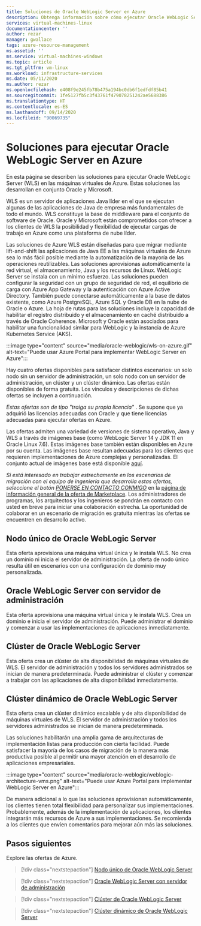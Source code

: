 ```yaml
---
title: Soluciones de Oracle WebLogic Server en Azure
description: Obtenga información sobre cómo ejecutar Oracle WebLogic Server en Microsoft Azure.
services: virtual-machines-linux
documentationcenter: ''
author: rezar
manager: gwallace
tags: azure-resource-management
ms.assetid: ''
ms.service: virtual-machines-windows
ms.topic: article
ms.tgt_pltfrm: vm-linux
ms.workload: infrastructure-services
ms.date: 05/11/2020
ms.author: rezar
ms.openlocfilehash: e408f9e245fb78b475a194bc0db6f1edfdf85b41
ms.sourcegitcommit: 1fe5127fb5c3f43761f479078251242ae5688386
ms.translationtype: HT
ms.contentlocale: es-ES
ms.lasthandoff: 09/14/2020
ms.locfileid: "90069735"
---
```

# <a name="solutions-for-running-oracle-weblogic-server-on-azure"></a>Soluciones para ejecutar Oracle WebLogic Server en Azure

En esta página se describen las soluciones para ejecutar Oracle WebLogic Server (WLS) en las máquinas virtuales de Azure. Estas soluciones las desarrollan en conjunto Oracle y Microsoft.

WLS es un servidor de aplicaciones Java líder en el que se ejecutan algunas de las aplicaciones de Java de empresa más fundamentales de todo el mundo. WLS constituye la base de middleware para el conjunto de software de Oracle. Oracle y Microsoft están comprometidos con ofrecer a los clientes de WLS la posibilidad y flexibilidad de ejecutar cargas de trabajo en Azure como una plataforma de nube líder.

Las soluciones de Azure WLS están diseñadas para que migrar mediante lift-and-shift las aplicaciones de Java EE a las máquinas virtuales de Azure sea lo más fácil posible mediante la automatización de la mayoría de las operaciones reutilizables. Las soluciones aprovisionas automáticamente la red virtual, el almacenamiento, Java y los recursos de Linux. WebLogic Server se instala con un mínimo esfuerzo. Las soluciones pueden configurar la seguridad con un grupo de seguridad de red, el equilibrio de carga con Azure App Gateway y la autenticación con Azure Active Directory. También puede conectarse automáticamente a la base de datos existente, como Azure PostgreSQL, Azure SQL y Oracle DB en la nube de Oracle o Azure. La hoja de rutas para las soluciones incluye la capacidad de habilitar el registro distribuido y el almacenamiento en caché distribuido a través de Oracle Coherence. Microsoft y Oracle están asociados para habilitar una funcionalidad similar para WebLogic y la instancia de Azure Kubernetes Service (AKS).

:::image type="content" source="media/oracle-weblogic/wls-on-azure.gif" alt-text="Puede usar Azure Portal para implementar WebLogic Server en Azure":::

Hay cuatro ofertas disponibles para satisfacer distintos escenarios: un solo nodo sin un servidor de administración, un solo nodo con un servidor de administración, un clúster y un clúster dinámico. Las ofertas están disponibles de forma gratuita. Los vínculos y descripciones de dichas ofertas se incluyen a continuación.

_Estas ofertas son de tipo "traiga su propia licencia"_ . Se supone que ya adquirió las licencias adecuadas con Oracle y que tiene licencias adecuadas para ejecutar ofertas en Azure.

Las ofertas admiten una variedad de versiones de sistema operativo, Java y WLS a través de imágenes base (como WebLogic Server 14 y JDK 11 en Oracle Linux 7.6). Estas imágenes base también están disponibles en Azure por su cuenta. Las imágenes base resultan adecuadas para los clientes que requieren implementaciones de Azure complejas y personalizadas. El conjunto actual de imágenes base está disponible [aquí](https://azuremarketplace.microsoft.com/en-us/marketplace/apps?search=WebLogic%20Server%20Base%20Image&page=1).

_Si está interesado en trabajar estrechamente en los escenarios de migración con el equipo de ingeniería que desarrolla estas ofertas, seleccione el botón [PONERSE EN CONTACTO CONMIGO](https://azuremarketplace.microsoft.com/en-us/marketplace/apps/oracle.oraclelinux-wls-cluster?tab=Overview)_ en la [página de información general de la oferta de Marketplace](https://azuremarketplace.microsoft.com/en-us/marketplace/apps/oracle.oraclelinux-wls-cluster?tab=Overview). Los administradores de programas, los arquitectos y los ingenieros se pondrán en contacto con usted en breve para iniciar una colaboración estrecha. La oportunidad de colaborar en un escenario de migración es gratuita mientras las ofertas se encuentren en desarrollo activo.

## <a name="oracle-weblogic-server-single-node"></a>Nodo único de Oracle WebLogic Server

Esta oferta aprovisiona una máquina virtual única y le instala WLS. No crea un dominio ni inicia el servidor de administración. La oferta de nodo único resulta útil en escenarios con una configuración de dominio muy personalizada.

## <a name="oracle-weblogic-server-with-admin-server"></a>Oracle WebLogic Server con servidor de administración

Esta oferta aprovisiona una máquina virtual única y le instala WLS. Crea un dominio e inicia el servidor de administración. Puede administrar el dominio y comenzar a usar las implementaciones de aplicaciones inmediatamente.

## <a name="oracle-weblogic-server-cluster"></a>Clúster de Oracle WebLogic Server

Esta oferta crea un clúster de alta disponibilidad de máquinas virtuales de WLS. El servidor de administración y todos los servidores administrados se inician de manera predeterminada. Puede administrar el clúster y comenzar a trabajar con las aplicaciones de alta disponibilidad inmediatamente.

## <a name="oracle-weblogic-server-dynamic-cluster"></a>Clúster dinámico de Oracle WebLogic Server

Esta oferta crea un clúster dinámico escalable y de alta disponibilidad de máquinas virtuales de WLS. El servidor de administración y todos los servidores administrados se inician de manera predeterminada.

Las soluciones habilitarán una amplia gama de arquitecturas de implementación listas para producción con cierta facilidad. Puede satisfacer la mayoría de los casos de migración de la manera más productiva posible al permitir una mayor atención en el desarrollo de aplicaciones empresariales.

:::image type="content" source="media/oracle-weblogic/weblogic-architecture-vms.png" alt-text="Puede usar Azure Portal para implementar WebLogic Server en Azure":::

De manera adicional a lo que las soluciones aprovisionan automáticamente, los clientes tienen total flexibilidad para personalizar sus implementaciones. Probablemente, además de la implementación de aplicaciones, los clientes integrarán más recursos de Azure a sus implementaciones. Se recomienda a los clientes que envíen comentarios para mejorar aún más las soluciones.

## <a name="next-steps"></a>Pasos siguientes

Explore las ofertas de Azure.

> [!div class="nextstepaction"]
> [Nodo único de Oracle WebLogic Server](https://portal.azure.com/#create/oracle.20191001-arm-oraclelinux-wls20191001-arm-oraclelinux-wls)

> [!div class="nextstepaction"]
> [Oracle WebLogic Server con servidor de administración](https://portal.azure.com/#create/oracle.20191009-arm-oraclelinux-wls-admin20191009-arm-oraclelinux-wls-admin)

> [!div class="nextstepaction"]
> [Clúster de Oracle WebLogic Server](https://portal.azure.com/#create/oracle.20191007-arm-oraclelinux-wls-cluster20191007-arm-oraclelinux-wls-cluster)

> [!div class="nextstepaction"]
> [Clúster dinámico de Oracle WebLogic Server](https://portal.azure.com/#create/oracle.20191021-arm-oraclelinux-wls-dynamic-cluster20191021-arm-oraclelinux-wls-dynamic-cluster)
